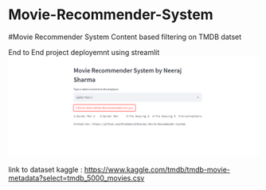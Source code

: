 # Movie-Recommender-System

#Movie Recommender System Content based filtering  on TMDB datset

End to End project deployemnt using streamlit
![Pic](https://github.com/MissNeerajSharma/Movie-Recommender-System/blob/main/2022-02-01.png)

link to dataset kaggle : https://www.kaggle.com/tmdb/tmdb-movie-metadata?select=tmdb_5000_movies.csv
